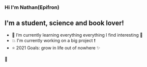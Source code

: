 ### Hi I'm Nathan(Epifron)

## I'm a student, science and book lover!
- 🌱 I’m currently learning everything everything I find interesting :mag_right:
- :boom: I'm currently working on a big project :exclamation:
- :star: 2021 Goals: grow in life out of nowhere :sparkles:


:eyes:
